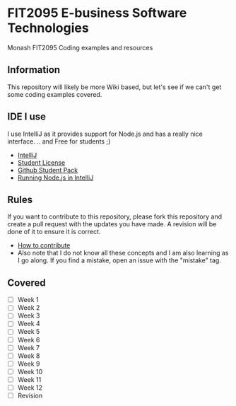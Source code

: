 # FIT2095 E-business Software Technologies
Monash FIT2095 Coding examples and resources

## Information
This repository will likely be more Wiki based, but let's see if we can't get some coding examples covered.

## IDE I use
I use IntelliJ as it provides support for Node.js and has a really nice interface. 
.. and Free for students ;)

- [IntelliJ](https://www.jetbrains.com/idea/)
- [Student License](https://www.jetbrains.com/student/)
- [Github Student Pack](https://education.github.com/pack)
- [Running Node.js in IntelliJ](https://www.jetbrains.com/help/idea/running-and-debugging-node-js.html)

## Rules
If you want to contribute to this repository, please fork this repository and create a pull request with the updates you have made. A revision will be done of it to ensure it is correct.
* [How to contribute](https://git-scm.com/book/en/v2/GitHub-Contributing-to-a-Project)
* Also note that I do not know all these concepts and I am also learning as I go along. If you find a mistake, open an issue with the "mistake" tag.

## Covered
- [ ] Week 1
- [ ] Week 2
- [ ] Week 3
- [ ] Week 4
- [ ] Week 5
- [ ] Week 6
- [ ] Week 7
- [ ] Week 8
- [ ] Week 9
- [ ] Week 10
- [ ] Week 11
- [ ] Week 12
- [ ] Revision
